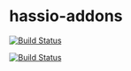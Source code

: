 # hassio-addons
[![Build Status](https://travis-ci.org/Taapie/hassio-addons.svg?branch=master)](https://travis-ci.org/Taapie/hassio-addons)

[![Build Status](https://badges.herokuapp.com/travis/Taapie/hassio-addons?branch=master&label=Lego&env=ADDON=%22lego%22)](https://travis-ci.org/Taapie/hassio-addons)
